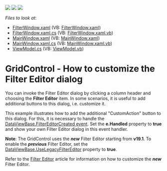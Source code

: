 <!-- default badges list -->
![](https://img.shields.io/endpoint?url=https://codecentral.devexpress.com/api/v1/VersionRange/128647754/19.1.3%2B)
[![](https://img.shields.io/badge/Open_in_DevExpress_Support_Center-FF7200?style=flat-square&logo=DevExpress&logoColor=white)](https://supportcenter.devexpress.com/ticket/details/E3899)
[![](https://img.shields.io/badge/📖_How_to_use_DevExpress_Examples-e9f6fc?style=flat-square)](https://docs.devexpress.com/GeneralInformation/403183)
<!-- default badges end -->
<!-- default file list -->
*Files to look at*:

* [FilterWindow.xaml](./CS/FilterWindow.xaml) (VB: [FilterWindow.xaml](./VB/FilterWindow.xaml))
* [FilterWindow.xaml.cs](./CS/FilterWindow.xaml.cs) (VB: [FilterWindow.xaml.vb](./VB/FilterWindow.xaml.vb))
* [MainWindow.xaml](./CS/MainWindow.xaml) (VB: [MainWindow.xaml](./VB/MainWindow.xaml))
* [MainWindow.xaml.cs](./CS/MainWindow.xaml.cs) (VB: [MainWindow.xaml.vb](./VB/MainWindow.xaml.vb))
* [ViewModel.cs](./CS/ViewModel.cs) (VB: [ViewModel.vb](./VB/ViewModel.vb))
<!-- default file list end -->
# GridControl - How to customize the Filter Editor dialog


You can invoke the Filter Editor dialog by clicking a column header and choosing the **Filter Editor** item. In some scenarios, it is useful to add additional buttons to this dialog, i.e. customize it.

This example illustrates how to add the additional "CustomAction" button to this dialog. For this, it is necessary to handle the <a href="http://documentation.devexpress.com/#WPF/DevExpressXpfGridDataViewBase_FilterEditorCreatedtopic"><u>DataViewBase.FilterEditorCreated event</u></a>.  Set the **e.Handled** property to **true** and show your own Filter Editor dialog in this event handler.

**Note**: The GridControl uses the ***new*** Filter Editor starting from **v19.1**. To enable the ***previous*** Filter Editor, set the [DataViewBase.UseLegacyFilterEditor](https://docs.devexpress.com/WPF/DevExpress.Xpf.Grid.DataViewBase.UseLegacyFilterEditor) property to **true**. 

Refer to the [Filter Editor](https://docs.devexpress.com/WPF/7788/controls-and-libraries/data-grid/filtering-and-searching/filter-editor) article for information on how to customize the ***new*** Filter Editor.
